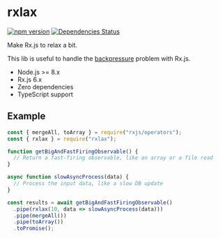 # rxlax

[![npm version](https://badge.fury.io/js/rxlax.svg)](https://badge.fury.io/js/rxlax) [![Dependencies Status](https://david-dm.org/greguz/rxlax.svg)](https://david-dm.org/greguz/rxlax.svg)

Make Rx.js to relax a bit.

This lib is useful to handle the [backpressure](https://nodejs.org/en/docs/guides/backpressuring-in-streams/) problem with Rx.js.

- Node.js >= 8.x
- Rx.js 6.x
- Zero dependencies
- TypeScript support

## Example

```javascript
const { mergeAll, toArray } = require("rxjs/operators");
const { rxlax } = require("rxlax");

function getBigAndFastFiringObservable() {
  // Return a fast-firing observable, like an array or a file read
}

async function slowAsyncProcess(data) {
  // Process the input data, like a slow DB update
}

const results = await getBigAndFastFiringObservable()
  .pipe(rxlax(10, data => slowAsyncProcess(data)))
  .pipe(mergeAll())
  .pipe(toArray())
  .toPromise();
```

